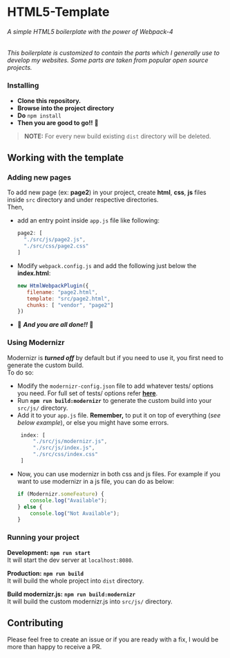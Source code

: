 # HTML5-Template
###### A simple HTML5 boilerplate with the power of Webpack-4

_This boilerplate is customized to contain the parts which I generally use to develop my websites. Some parts are taken from popular open source projects._

### Installing

- **Clone this repository.**
- **Browse into the project directory**
- **Do** `npm install`
- **Then you are good to go!!** :tada:

> **NOTE:** For every new build existing `dist` directory will be deleted.  

## Working with the template  

### Adding new pages  

To add new page (ex: **page2**) in your project, create **html**, **css**, **js** files inside `src` directory and under respective directories.  
Then,  
- add an entry point inside `app.js` file like following:
  ````js
  page2: [
    "./src/js/page2.js",
    "./src/css/page2.css"
  ]
  ````
- Modify `webpack.config.js` and add the following just below the **index.html**:  
  ````js
  new HtmlWebpackPlugin({
     filename: "page2.html",
     template: "src/page2.html",
     chunks: [ "vendor", "page2"]
  })
  ````
- :tada: **_And you are all done!!_** :tada:
  
### Using Modernizr  

Modernizr is _**turned off**_ by default but if you need to use it, you first need to generate the custom build.  
To do so:  
 - Modify the `modernizr-config.json` file to add whatever tests/ options you need. For full set of tests/ options refer **[here](https://github.com/Modernizr/Modernizr/blob/master/lib/config-all.json)**.
 - Run **`npm run build:modernizr`** to generate the custom build into your `src/js/` directory.
 - Add it to your `app.js` file. **Remember,** to put it on top of everything (_see below example_), or else you might have some errors.  
   ```js
    index: [
        "./src/js/modernizr.js",
        "./src/js/index.js",
        "./src/css/index.css"
    ]
   ```  
 - Now, you can use modernizr in both css and js files. For example if you want to use modernizr in a js file, you can do as below:  
   ```js
   if (Modernizr.someFeature) {
       console.log("Available");
   } else {
       console.log("Not Available");
   }
   ```
 
### Running your project  

**Development:** **`npm run start`**  
It will start the dev server at `localhost:8080`.  

**Production:** **`npm run build`**  
It will build the whole project into `dist` directory.  

**Build modernizr.js:** **`npm run build:modernizr`**  
It will build the custom modernizr.js into `src/js/` directory. 

## Contributing  
Please feel free to create an issue or if you are ready with a fix, I would be more than happy to receive a PR.
